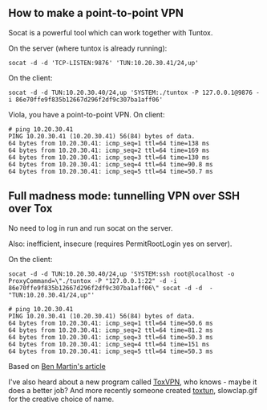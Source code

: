 ## How to make a point-to-point VPN

Socat is a powerful tool which can work together with Tuntox.

On the server (where tuntox is already running):

    socat -d -d 'TCP-LISTEN:9876' 'TUN:10.20.30.41/24,up'

On the client:

    socat -d -d TUN:10.20.30.40/24,up 'SYSTEM:./tuntox -P 127.0.0.1@9876 -i 86e70ffe9f835b12667d296f2df9c307ba1aff06'

Viola, you have a point-to-point VPN. On client:

    # ping 10.20.30.41
    PING 10.20.30.41 (10.20.30.41) 56(84) bytes of data.
    64 bytes from 10.20.30.41: icmp_seq=1 ttl=64 time=138 ms
    64 bytes from 10.20.30.41: icmp_seq=2 ttl=64 time=169 ms
    64 bytes from 10.20.30.41: icmp_seq=3 ttl=64 time=130 ms
    64 bytes from 10.20.30.41: icmp_seq=4 ttl=64 time=90.8 ms
    64 bytes from 10.20.30.41: icmp_seq=5 ttl=64 time=50.7 ms

## Full madness mode: tunnelling VPN over SSH over Tox

No need to log in run and run socat on the server.

Also: inefficient, insecure (requires PermitRootLogin yes on server).

On the client:

    socat -d -d TUN:10.20.30.40/24,up 'SYSTEM:ssh root@localhost -o ProxyCommand=\"./tuntox -P "127.0.0.1:22" -d -i 86e70ffe9f835b12667d296f2df9c307ba1aff06\" socat -d -d  - "TUN:10.20.30.41/24,up"'

    # ping 10.20.30.41
    PING 10.20.30.41 (10.20.30.41) 56(84) bytes of data.
    64 bytes from 10.20.30.41: icmp_seq=1 ttl=64 time=50.6 ms
    64 bytes from 10.20.30.41: icmp_seq=2 ttl=64 time=81.2 ms
    64 bytes from 10.20.30.41: icmp_seq=3 ttl=64 time=50.3 ms
    64 bytes from 10.20.30.41: icmp_seq=4 ttl=64 time=151 ms
    64 bytes from 10.20.30.41: icmp_seq=5 ttl=64 time=50.3 ms

Based on [Ben Martin's article](https://www.linux.com/news/software/developer/17942-socat-the-general-bidirectional-pipe-handler)

I've also heard about a new program called [ToxVPN](https://github.com/cleverca22/toxvpn), who knows - maybe it does a better job? And more recently someone created [toxtun](http://toxtun.jschwab.org/), slowclap.gif for the creative choice of name.

